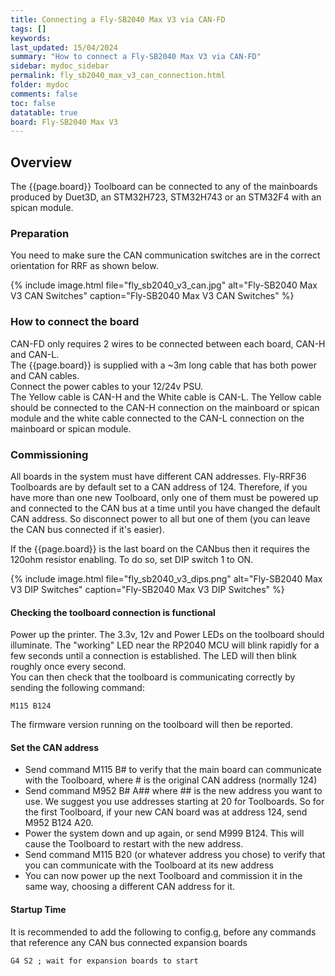 ```yaml
---
title: Connecting a Fly-SB2040 Max V3 via CAN-FD
tags: []
keywords: 
last_updated: 15/04/2024
summary: "How to connect a Fly-SB2040 Max V3 via CAN-FD"
sidebar: mydoc_sidebar
permalink: fly_sb2040_max_v3_can_connection.html
folder: mydoc
comments: false
toc: false
datatable: true
board: Fly-SB2040 Max V3
---
```


## Overview

The {{page.board}} Toolboard can be connected to any of the mainboards produced by Duet3D, an STM32H723, STM32H743 or an STM32F4 with an spican module.  

### Preparation

You need to make sure the CAN communication switches are in the correct orientation for RRF as shown below.  

{% include image.html file="fly_sb2040_v3_can.jpg" alt="Fly-SB2040 Max V3 CAN Switches" caption="Fly-SB2040 Max V3 CAN Switches" %}  

### How to connect the board

CAN-FD only requires 2 wires to be connected between each board, CAN-H and CAN-L.  
The {{page.board}} is supplied with a ~3m long cable that has both power and CAN cables.  
Connect the power cables to your 12/24v PSU.  
The Yellow cable is CAN-H and the White cable is CAN-L. The Yellow cable should be connected to the CAN-H connection on the mainboard or spican module and the white cable connected to the CAN-L connection on the mainboard or spican module.  

### Commissioning

All boards in the system must have different CAN addresses. Fly-RRF36 Toolboards are by default set to a CAN address of 124. Therefore, if you have more than one new Toolboard, only one of them must be powered up and connected to the CAN bus at a time until you have changed the default CAN address. So disconnect power to all but one of them (you can leave the CAN bus connected if it's easier).

If the {{page.board}} is the last board on the CANbus then it requires the 120ohm resistor enabling. To do so, set DIP switch 1 to ON.

{% include image.html file="fly_sb2040_v3_dips.png" alt="Fly-SB2040 Max V3 DIP Switches" caption="Fly-SB2040 Max V3 DIP Switches" %}  

#### Checking the toolboard connection is functional

Power up the printer. The 3.3v, 12v and Power LEDs on the toolboard should illuminate. The "working" LED near the RP2040 MCU will blink rapidly for a few seconds until a connection is established. The LED will then blink roughly once every second.  
You can then check that the toolboard is communicating correctly by sending the following command:  

```text
M115 B124
```

The firmware version running on the toolboard will then be reported.  

#### Set the CAN address

* Send command M115 B# to verify that the main board can communicate with the Toolboard, where # is the original CAN address (normally 124)
* Send command M952 B# A## where ## is the new address you want to use. We suggest you use addresses starting at 20 for Toolboards. So for the first Toolboard, if your new CAN board was at address 124, send M952 B124 A20.
* Power the system down and up again, or send M999 B124. This will cause the Toolboard to restart with the new address.
* Send command M115 B20 (or whatever address you chose) to verify that you can communicate with the Toolboard at its new address
* You can now power up the next Toolboard and commission it in the same way, choosing a different CAN address for it.

#### Startup Time

It is recommended to add the following to config.g, before any commands that reference any CAN bus connected expansion boards

```text
G4 S2 ; wait for expansion boards to start
```
